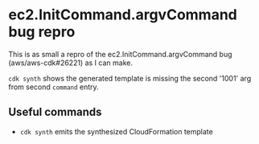 # ec2.InitCommand.argvCommand bug repro

This is as small a repro of the ec2.InitCommand.argvCommand bug (aws/aws-cdk#26221) as I can make.

`cdk synth` shows the generated template is missing the second '1001' arg from second `command` entry.

## Useful commands

* `cdk synth`       emits the synthesized CloudFormation template
